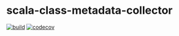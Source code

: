 # scala-class-metadata-collector

[![build](https://img.shields.io/github/workflow/status/wlad031/scala-class-metadata-collector/Scala%20CI?style=flat-square)](https://github.com/wlad031/scala-class-metadata-collector/actions)
[![codecov](https://img.shields.io/codecov/c/github/wlad031/scala-class-metadata-collector?style=flat-square)](https://codecov.io/gh/wlad031/scala-class-metadata-collector)